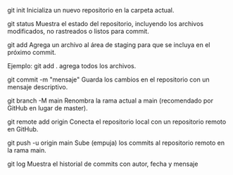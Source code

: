 git init
Inicializa un nuevo repositorio en la carpeta actual.

git status
Muestra el estado del repositorio, incluyendo los archivos modificados, no rastreados o listos para commit.

git add <archivo>
Agrega un archivo al área de staging para que se incluya en el próximo commit.

Ejemplo: git add . agrega todos los archivos.

git commit -m "mensaje"
Guarda los cambios en el repositorio con un mensaje descriptivo.

git branch -M main
Renombra la rama actual a main (recomendado por GitHub en lugar de master).

git remote add origin <URL>
Conecta el repositorio local con un repositorio remoto en GitHub.

git push -u origin main
Sube (empuja) los commits al repositorio remoto en la rama main.

git log
Muestra el historial de commits con autor, fecha y mensaje